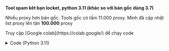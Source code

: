 <b>Tool spam kêt bạn locket, python 3.11 (khác so với bản gốc dùng 3.7)</b>
<p>Nhiều proxy hơn bản gốc. Tools gốc có tầm 11.000 proxy. Mình đã cập nhật list proxy lên tận <b>100.000</b> proxy</p>
<p>Truy cập [Google colab](https://colab.google/) để chạy code</p>
<details>
  <summary>Code (Python 3.11)</summary>

```python 3.11
import os

repo_path = "/content/locket-spam"
target_path = "/content"

if not os.path.exists(repo_path):
    !git clone https://github.com/qtnug/locket-spam.git {repo_path}

!mv {repo_path}/* {target_path}/
!mv {repo_path}/.* {target_path}/ 2>/dev/null
!rm -rf {repo_path}

!python3 app.py
```

</details>
